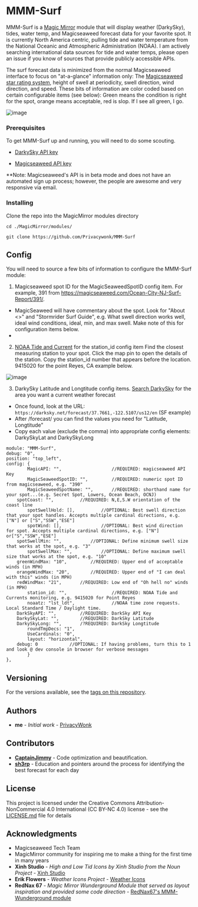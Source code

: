 # MMM-Surf

MMM-Surf is a [Magic Mirror](https://github.com/MichMich/MagicMirror) module that will display weather (DarkySky), tides, water temp, and Magicseaweed forecast data for your favorite spot. It is currently North America centric, pulling tide and water temperature from the National Oceanic and Atmospheric Administration (NOAA). I am actively searching international data sources for tide and water temps, please open an issue if you know of sources that provide publicly accessible APIs.

The surf forecast data is minimized from the normal Magicseaweed interface to focus on "at-a-glance" information only: The [Magicseaweed star rating system](https://magicseaweed.com/help/forecast-table/star-rating), height of swell at periodicity, swell direction, wind direction, and speed. These bits of information are color coded based on certain configurable items (see below): Green means the condition is right for the spot, orange means acceptable, red is slop. If I see all green, I go.  

![image](https://user-images.githubusercontent.com/9799911/39096515-0dd16c7e-461f-11e8-8b14-8f64dbe41bc5.png)

### Prerequisites

To get MMM-Surf up and running, you will need to do some scouting.


* [DarkySky API key](https://darksky.net/dev)

* [Magicseaweed API key](https://magicseaweed.com/developer/api)

**Note: Magicseaweed's API is in beta mode and does not have an automated sign up process; however, the people are awesome and very responsive via email.

### Installing

Clone the repo into the MagicMirror modules directory

```
cd ./MagicMirror/modules/
```
```
git clone https://github.com/Privacywonk/MMM-Surf
```

## Config 
You will need to source a few bits of information to configure the MMM-Surf module:
1. Magicseaweed spot ID for the MagicSeaweedSpotID config item. For example, 391 from https://magicseaweed.com/Ocean-City-NJ-Surf-Report/391/. 
* MagicSeaweed will have commentary about the spot. Look for "About <<spot name>>" and "Stormrider Surf Guide", e.g. What swell direction works well, ideal wind conditions, ideal, min, and max swell. Make note of this for configuration items below.
* 

2. [NOAA Tide and Current](https://tidesandcurrents.noaa.gov) for the station_id config item
Find the closest measuring station to your spot. Click the map pin to open the details of the station. Copy the station_id number that appears before the location. 9415020 for the point Reyes, CA example below.

![image](https://user-images.githubusercontent.com/9799911/33579008-504e3b70-d916-11e7-9911-679720264106.png)

3. DarkySky Latitude and Longtitude config items. 
[Search DarkySky](https://darksky.net/) for the area you want a current weather forecast
* Once found, look at the URL: `https://darksky.net/forecast/37.7661,-122.5107/us12/en` (SF example)
* After /forecast/ you can find the values you need for "Latitude, Longtitude"
* Copy each value (exclude the comma) into appropriate config elements: DarkySkyLat and DarkySkyLong


```
module: "MMM-Surf",
debug: "0",
position: "top_left",
config: {
        MagicAPI: "",                   //REQUIRED: magicseaweed API Key
        MagicSeaweedSpotID: "",         //REQUIRED: numeric spot ID from magicseaweed, e.g. "390"
        MagicSeaweedSpotName: "",       //REQUIRED: shorthand name for your spot...(e.g. Secret Spot, Lowers, Ocean Beach, OCNJ)
	spotCoast: "", 			//REQUIRED: N,E,S.W orientation of the coast line
        spotSwellHold: [],      	//OPTIONAL: Best swell direction that your spot handles. Accepts multiple cardinal directions, e.g. ["N"] or ["S","SSW","ESE"]
        spotWind: [],          		//OPTIONAL: Best wind direction for spot. Accepts multiple cardinal directions, e.g. ["N"] or["S","SSW","ESE"]
	spotSwellMin: "",       	//OPTIONAL: Define minimum swell size that works at the spot, e.g. "3"
        spotSwellMax: "",       	//OPTIONAL: Define maximum swell size that works at the spot, e.g. "10"
	greenWindMax: "10", 		//REQUIRED: Upper end of acceptable winds (in MPH)
	orangeWindMax: "20", 		//REQUIRED: Upper end of "I can deal with this" winds (in MPH)
	redWindMax: "21", 		//REQUIRED: Low end of "Oh hell no" winds (in MPH)
        station_id: "",                 //REQUIRED: NOAA Tide and Currents monitoring, e.g. 9415020 for Point Reyes
        noaatz: "lst_ldt",              //NOAA time zone requests. Local Standard Time / Daylight time.
	DarkSkyAPI: "",			//REQUIRED: DarkSky API Key
	DarkySkyLat: "",		//REQUIRED: DarkSky Latitude
	DarkySkyLong: "",		/?REQUIRED: DarkSky Longtitude
        roundTmpDecs: "1",
        UseCardinals: "0",
        layout: "horizontal",
	debug: 0			//OPTIONAL: If having problems, turn this to 1 and look @ dev console in browser for verbose messages
        }
},
```


## Versioning

For the versions available, see the [tags on this repository](https://github.com/Privacywonk/MMM-Surf/tags). 

## Authors

* **me** - *Initial work* - [PrivacyWonk](https://github.com/PrivacyWonk)

## Contributors
* **[CaptainJimmy](https://github.com/CaptainJimmy)** - Code optimization and beautification.  
* **[sh3rp](https://github.com/sh3rp)** - Education and pointers around the process for identifying the best forecast for each day
## License

This project is licensed under the Creative Commons Attribution-NonCommercial 4.0 International (CC BY-NC 4.0) license  - see the [LICENSE.md](LICENSE.md) file for details

## Acknowledgments

* Magicseaweed Tech Team 
* MagicMirror community for inspiring me to make a thing for the first time in many years
* **Xinh Studio** - *High and Low Tid Icons by Xinh Studio from the Noun Project* - [Xinh Studio](https://thenounproject.com/xinhstudio/)
* **Erik Flowers** - *Weather Icons Project* - [Weather Icons](https://erikflowers.github.io/weather-icons/)
* **RedNax 67** - *Magic Mirror Wunderground Module that served as layout inspiration and provided some code direction* - [RedNax67's MMM-Wunderground module](https://github.com/RedNax67/MMM-WunderGround)

